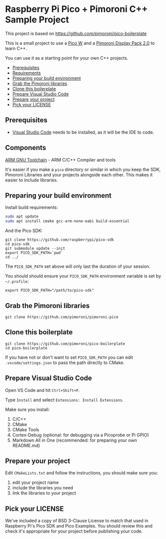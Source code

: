 # Raspberry Pi Pico + Pimoroni C++ Sample Project <!-- omit in toc -->

This project is based on https://github.com/pimoroni/pico-boilerplate

This is a small project to use a [Pico W](https://www.raspberrypi.com/documentation/microcontrollers/pico-series.html#pico-1-family) and a [Pimoroni Display Pack 2.0](https://shop.pimoroni.com/products/pico-display-pack-2-0) to learn C++. 

You can use it as a starting point for your own C++ projects.

- [Prerequisites](#prerequisites)
- [Requirements](#requirements)
- [Preparing your build environment](#preparing-your-build-environment)
- [Grab the Pimoroni libraries](#grab-the-pimoroni-libraries)
- [Clone this boilerplate](#clone-this-boilerplate)
- [Prepare Visual Studio Code](#prepare-visual-studio-code)
- [Prepare your project](#prepare-your-project)
- [Pick your LICENSE](#pick-your-license)

## Prerequisites

- [Visual Studio Code](https://code.visualstudio.com/) needs to be installed, as it will be the IDE to code.

## Components

[ARM GNU Toolchain](https://developer.arm.com/downloads/-/arm-gnu-toolchain-downloads) - ARM C/C++ Compiler and tools



It's easier if you make a `pico` directory or similar in which you keep the SDK, Pimoroni Libraries and your projects alongside each other. This makes it easier to include libraries.

## Preparing your build environment

Install build requirements:

```bash
sudo apt update
sudo apt install cmake gcc-arm-none-eabi build-essential
```

And the Pico SDK:

```
git clone https://github.com/raspberrypi/pico-sdk
cd pico-sdk
git submodule update --init
export PICO_SDK_PATH=`pwd`
cd ../
```

The `PICO_SDK_PATH` set above will only last the duration of your session.

You should should ensure your `PICO_SDK_PATH` environment variable is set by `~/.profile`:

```
export PICO_SDK_PATH="/path/to/pico-sdk"
```

## Grab the Pimoroni libraries

```
git clone https://github.com/pimoroni/pimoroni-pico
```

## Clone this boilerplate

```
git clone https://github.com/pimoroni/pico-boilerplate
cd pico-boilerplate
```

If you have not or don't want to set `PICO_SDK_PATH` you can edit `.vscode/settings.json` to pass the path directly to CMake.

## Prepare Visual Studio Code

Open VS Code and hit `Ctrl+Shift+P`.

Type `Install` and select `Extensions: Install Extensions`.

Make sure you install:

1. C/C++
2. CMake
3. CMake Tools
4. Cortex-Debug (optional: for debugging via a Picoprobe or Pi GPIO)
5. Markdown All in One (recommended: for preparing your own README.md)

## Prepare your project

Edit `CMakeLists.txt` and follow the instructions, you should make sure you:

1. edit your project name
2. include the libraries you need
2. link the libraries to your project

## Pick your LICENSE

We've included a copy of BSD 3-Clause License to match that used in Raspberry Pi's Pico SDK and Pico Examples. You should review this and check it's appropriate for your project before publishing your code.
